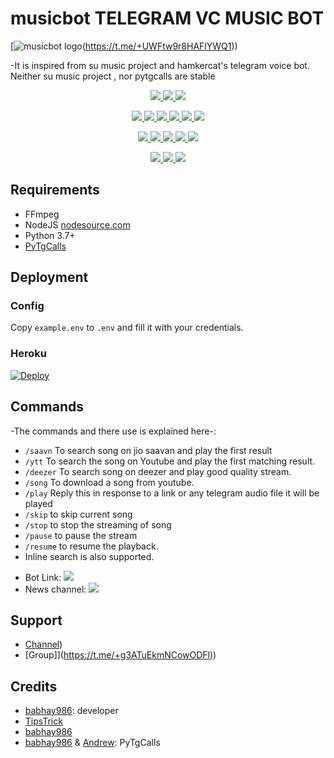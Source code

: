 # musicbot TELEGRAM VC MUSIC BOT 
[![musicbot logo](https://te.legra.ph/file/d6962ff0479401cdbbb0c.jpg)(https://t.me/+UWFtw9r8HAFlYWQ1))


-It is inspired from su music project and hamkercat's telegram voice bot.
Neither su music project , nor pytgcalls are stable


<p align="center">
<a href="https://app.codacy.com/gh/🇮🇳 TipsTrick🇮🇳/musicbot?utm_source=[&](https://github.com/babhay986/musicbot)&utm_campaign=Badge_Grade_Settings" alt="Codacy Badge">
<img src="https://api.codacy.com/project/badge/Grade/6141417ceaf84545bab6bd671503df51" /> </a>
<a href="https://github.com/babhay986/musicbot" alt="Libraries.io dependency status for GitHub repo"> <img src="https://img.shields.io/librariesio/github/AuraXNetwork/musicbot" /> </a>
<a href="http://hits.dwyl.com/babhay986/musicbot" alt="HitCount"> <img src="http://hits.dwyl.com/babhay986/musicbot.svg" /> </a>
</p>
<p align="center">
<a href="https://github.com/babhay986/musicbot" alt="GitHub closed issues"> <img src="https://img.shields.io/github/issues-closed-raw/babhay986/musicbot?style=flat&logo=github&color=success" /> </a>
<a href="https://github.com/babhay986/musicbot" alt="GitHub commit activity"> <img src="https://img.shields.io/github/commit-activity/m/AuraXNetwork/AuraXMusicBot" /> </a>
<a href="https://github.com/babhay986/musicbot/graphs/contributors" alt="GitHub contributors"> <img src="https://img.shields.io/github/contributors/AuraXNetwork/musicbot?style=flat&logo=github" /> </a>
<a href="https://github.com/babhay986/musicbot/network/members" alt="GitHub forks"> <img src="https://img.shields.io/github/forks/babhay986/musicbot?label=Forks&logo=github" /> </a>
<a href="https://github.com/babhay986/musicbot" alt="GitHub closed pull requests"> <img src="https://img.shields.io/github/issues-pr-closed-raw/babhay986/musicbot?color=success" /> </a>
<a href="https://github.com/babhay986/musicbot" alt="GitHub issues"> <img src="https://img.shields.io/github/issues-raw/babhay986/musicbot?style=flat&logo=github&color=yellow" /> </a>
</p>
<p align="center">
<a href="https://github.com/babhay986/musicbot" alt="GitHub release (latest by date including pre-releases)"> <img src="https://img.shields.io/github/v/release/babhay986/musicbot?include_prereleases?style=flat&logo=github" /> </a>
<a href="https://www.python.org/" alt="made-with-python"> <img src="https://img.shields.io/badge/Made%20with-Python-1f425f.svg?style=flat&logo=python&color=blue" /> </a>
<a href="https://github.com/babhay986/musicbot" alt="Docker!"> <img src="https://aleen42.github.io/badges/src/docker.svg" /> </a>
<a href="https://github.com/babhay986/musicbot" alt="GitHub repo size"> <img src="https://img.shields.io/github/repo-size/babhay986/musicbot" /> </a>
<a href="https://github.com/babhay986/musicbot/blob/master/LICENSE" alt="GPLv3 license"> <img src="https://img.shields.io/badge/License-GPLv3-blue.svg" /> </a>
</p>
<p align="center">
<a href="https://t.me/+UWFtw9r8HAFlYWQ1" alt="Telegram!"> <img src="https://aleen42.github.io/badges/src/telegram.svg" /> </a>
<a href="https://github.com/babhay986/musicbot/graphs/commit-activity" alt="Maintenance"> <img src="https://img.shields.io/badge/Maintained%3F-yes-green.svg" /> </a>
<a href="https://makeapullrequest.com" alt="PRs Welcome"> <img src="https://img.shields.io/badge/PRs-welcome-brightgreen.svg?style=flat-square" /> </a>
</p>


## Requirements

- FFmpeg
- NodeJS [nodesource.com](https://nodesource.com/)
- Python 3.7+
- [PyTgCalls](https://github.com/babhay986/musicbot)

## Deployment
### Config

Copy `example.env` to `.env` and fill it with your credentials.


### Heroku
 [![Deploy](https://www.herokucdn.com/deploy/button.svg)](https://heroku.com/deploy?template=https://github.com/babhay986/musicbot.git)
## Commands
-The commands and there use is explained here-:
- `/saavn` To search song on jio saavan and play the first result 
- `/ytt` To search the song on Youtube and play the first matching result.
- `/deezer` To search song on deezer and play good quality stream.
- `/song` To download a song from youtube.
- `/play` Reply this in response to a link or any telegram audio file it will be played 
- `/skip` to skip current song 
- `/stop` to stop the streaming of song 
- `/pause` to pause the stream 
- `/resume` to resume the playback. 
- Inline search is also supported.

* Bot Link:  <a href="[https://t.me/](http://t.me/Tipstrickmusic_bot)" alt="musicbot"> <img src="https://img.shields.io/badge/%F0%9F%A4%96%20-musicbot-blue" /> </a>
* News channel: <a  href="https://t.me/AuraXUpdates" alt="musicbot Updates"> <img  src="https://img.shields.io/badge/%F0%9F%92%A1-musicbot%20Updates-9cf" /> </a>

## Support
- [Channel](https://t.me/+UWFtw9r8HAFlYWQ1))
- [Group]](https://t.me/+g3ATuEkmNCowODFl))

## Credits
- [babhay986](https://github.com/babhay986): developer
- [TipsTrick](https://github.com/babhay986)
- [babhay986](https://github.com/babhay986)
- [babhay986](https://github.com/babhay986) & [Andrew](https://github.com/babhay986): PyTgCalls


